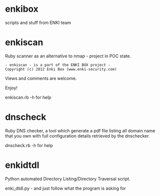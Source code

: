 # enkibox

scripts and stuff from ENKI team

# enkiscan

Ruby scanner as an alternative to nmap - project in POC state.

    - enkiscan - is a part of the ENKI BOX project -
    Copyright (c) 2012 Enki Box (www.enki-security.com)

Views and comments are welcome.

Enjoy!

enkiscan.rb -h for help

# dnscheck

Ruby DNS checker, a tool which generate a pdf file listing all domain name that you own with full configuration details retrieved by the dnschecker.

dnscheck.rb -h for help

# enkidtdl

Python automated Directory Listing/Directory Traversal script.

enki_dtdl.py - and just follow what the program is asking for
